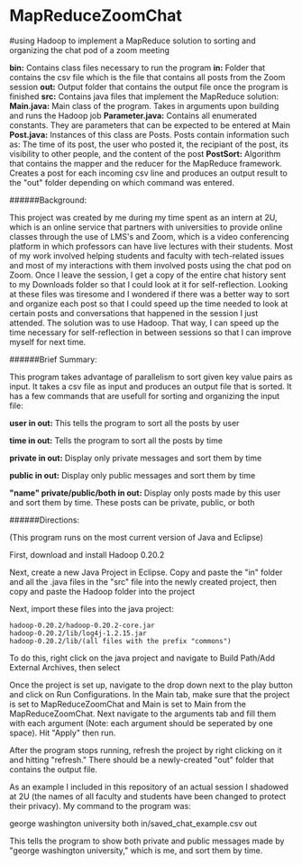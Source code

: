 # MapReduceZoomChat
#using Hadoop to implement a MapReduce solution to sorting and organizing the chat pod of a zoom meeting



**bin:** Contains class files necessary to run the program
**in:** Folder that contains the csv file which is the file that contains all posts from the Zoom session
**out:** Output folder that contains the output file once the program is finished
**src:** Contains java files that implement the MapReduce solution:
    **Main.java:** Main class of the program. Takes in arguments upon building and runs the Hadoop job
    **Parameter.java:** Contains all enumerated constants. They are parameters that can be expected to be entered at Main
    **Post.java:** Instances of this class are Posts. Posts contain information such as:
        The time of its post, the user who posted it, the recipiant of the post, its visibility to other people, and the content of the post
    **PostSort:** Algorithm that contains the mapper and the reducer for the MapReduce framework. Creates a post for each incoming csv line
        and produces an output result to the "out" folder depending on which command was entered.
        
       
######Background: 

This project was created by me during my time spent as an intern at 2U, which is an online service that partners with universities
to provide online classes through the use of LMS's and Zoom, which is a video conferencing platform in which professors can have live lectures with
their students. Most of my work involved helping students and faculty with tech-related issues and most of my interactions with them involved posts
using the chat pod on Zoom. Once I leave the session, I get a copy of the entire chat history sent to my Downloads folder so that I could look at it
for self-reflection. Looking at these files was tiresome and I wondered if there was a better way to sort and organize each post so that I
could speed up the time needed to look at certain posts and conversations that happened in the session I just attended. The solution was to
use Hadoop. That way, I can speed up the time necessary for self-reflection in between sessions so that I can improve myself for next time.



######Brief Summary:

This program takes advantage of parallelism to sort given key value pairs as input. It takes a csv file as input and produces an output file that
is sorted. It has a few commands that are usefull for sorting and organizing the input file:

**user in out:** This tells the program to sort all the posts by user

**time in out:** Tells the program to sort all the posts by time

**private in out:** Display only private messages and sort them by time

**public in out:** Display only public messages and sort them by time

**"name" private/public/both in out:** Display only posts made by this user and sort them by time. These posts can be private, public, or both



######Directions:

(This program runs on the most current version of Java and Eclipse)

First, download and install Hadoop 0.20.2

Next, create a new Java Project in Eclipse. Copy and paste the "in" folder and all the .java files in the "src" file into the newly created project,
then copy and paste the Hadoop folder into the project

Next, import these files into the java project:

    hadoop-0.20.2/hadoop-0.20.2-core.jar
    hadoop-0.20.2/lib/log4j-1.2.15.jar
    hadoop-0.20.2/lib/(all files with the prefix "commons")
    
To do this, right click on the java project and navigate to Build Path/Add External Archives, then select

Once the project is set up, navigate to the drop down next to the play button and click on Run Configurations.
In the Main tab, make sure that the project is set to MapReduceZoomChat and Main is set to Main from the MapReduceZoomChat.
Next navigate to the arguments tab and fill them with each argument (Note: each argument should be seperated by one space).
Hit "Apply" then run.

After the program stops running, refresh the project by right clicking on it and hitting "refresh." There should be a newly-created "out"
folder that contains the output file.

As an example I included in this repository of an actual session I shadowed at 2U (the names of all faculty and students have been changed to protect their privacy).
My command to the program was:

george washington university both in/saved_chat_example.csv out

This tells the program to show both private and public messages made by "george washington university," which is me, and sort them by time.





